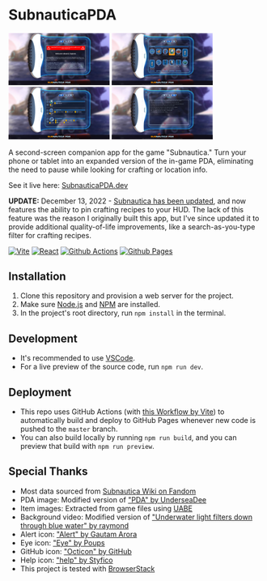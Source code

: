 # SubnauticaPDA

<img src=".github/images/screenshot-home.png" width="200" /> <img src=".github/images/screenshot-items.png" width="200" /> <img src=".github/images/screenshot-list.png" width="200" /> <img src=".github/images/screenshot-notes.png" width="200" />

A second-screen companion app for the game "Subnautica." Turn your phone or tablet into an expanded version of the in-game PDA, eliminating the need to pause while looking for crafting or location info.

See it live here: [SubnauticaPDA.dev](https://subnauticapda.dev)

**UPDATE:** December 13, 2022 - [Subnautica has been updated](https://unknownworlds.com/en/news/subnautica-living-large-update-released), and now features the ability to pin crafting recipes to your HUD. The lack of this feature was the reason I originally built this app, but I've since updated it to provide additional quality-of-life improvements, like a search-as-you-type filter for crafting recipes.

[![Vite](https://img.shields.io/badge/Vite-B73BFE?style=for-the-badge&logo=vite&logoColor=FFD62E)](https://vitejs.dev/)
[![React](https://img.shields.io/badge/React-58c4dc?style=for-the-badge&logo=react&logoColor=white)](https://react.dev/)
[![Github Actions](https://img.shields.io/badge/Github%20Actions-2088FF?style=for-the-badge&logo=githubactions&logoColor=white)](https://github.com/features/actions)
[![Github Pages](https://img.shields.io/badge/Github%20Pages-2088FF?style=for-the-badge&logo=githubpages&logoColor=white)](https://pages.github.com/)

## Installation

1. Clone this repository and provision a web server for the project.
2. Make sure [Node.js](https://nodejs.org) and [NPM](https://www.npmjs.com) are installed.
3. In the project's root directory, run `npm install` in the terminal.

## Development

- It's recommended to use [VSCode](https://code.visualstudio.com/).
- For a live preview of the source code, run `npm run dev`.

## Deployment

- This repo uses GitHub Actions (with [this Workflow by Vite](https://vitejs.dev/guide/static-deploy.html#github-pages)) to automatically build and deploy to GitHub Pages whenever new code is pushed to the `master` branch. 
- You can also build locally by running `npm run build`, and you can preview that build with `npm run preview`.

## Special Thanks

- Most data sourced from [Subnautica Wiki on Fandom](https://subnautica.fandom.com/)
- PDA image: Modified version of ["PDA" by UnderseaDee](https://subnautica.fandom.com/wiki/PDA?file=PDA.png)
- Item images: Extracted from game files using [UABE](https://github.com/SeriousCache/UABE)
- Background video: Modified version of ["Underwater light filters down through blue water" by raymond](https://www.vecteezy.com/video/14398073-underwater-light-filters-down-through-blue-water-loop)
- Alert icon: ["Alert" by Gautam Arora](https://thenounproject.com/term/alert/574450/)
- Eye icon: ["Eye" by Poups](https://thenounproject.com/term/eye/3350406/)
- GitHub icon: ["Octicon" by GitHub](https://github.com/)
- Help icon: ["help" by Styfico](https://thenounproject.com/icon/help-6856453/)
- This project is tested with [BrowserStack](https://www.browserstack.com/)
